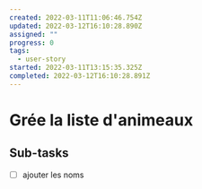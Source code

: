 ```yaml
---
created: 2022-03-11T11:06:46.754Z
updated: 2022-03-12T16:10:28.890Z
assigned: ""
progress: 0
tags:
  - user-story
started: 2022-03-11T13:15:35.325Z
completed: 2022-03-12T16:10:28.891Z
---
```


# Grée la liste d'animeaux

## Sub-tasks

- [ ] ajouter les noms

